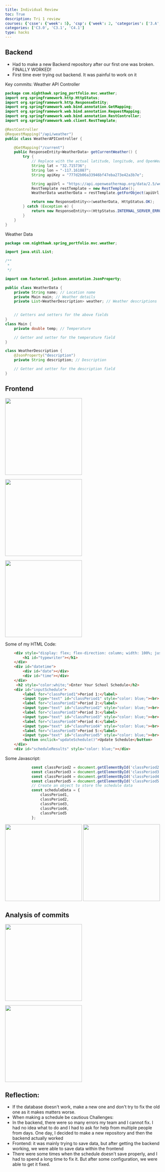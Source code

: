 ```yaml
---
title: Individual Review
toc: True
description: Tri 1 review
courses: {'csse': {'week': 5}, 'csp': {'week': 2, 'categories': ['3.A', '5.B']}, 'csa': {'week': 9}}
categories: ['C3.0', 'C3.1', 'C4.1']
type: hacks
---
```


## Backend
- Had to make a new Backend repository after our first one was broken. FINALLY WORKED!
- First time ever trying out backend. It was painful to work on it

Key commits:
Weather API Controller
```java
package com.nighthawk.spring_portfolio.mvc.weather;
import org.springframework.http.HttpStatus;
import org.springframework.http.ResponseEntity;
import org.springframework.web.bind.annotation.GetMapping;
import org.springframework.web.bind.annotation.RequestMapping;
import org.springframework.web.bind.annotation.RestController;
import org.springframework.web.client.RestTemplate;

@RestController
@RequestMapping("/api/weather")
public class WeatherAPIController {

    @GetMapping("/current")
    public ResponseEntity<WeatherData> getCurrentWeather() {
        try {
            // Replace with the actual latitude, longitude, and OpenWeatherMap API key
            String lat = "32.715736";
            String lon = "-117.161087";
            String apiKey = "777d2b06a33946bf47eba273e42a3b7e";

            String apiUrl = "https://api.openweathermap.org/data/2.5/weather?lat=" + lat + "&lon=" + lon + "&appid=" + apiKey + "&units=metric";
            RestTemplate restTemplate = new RestTemplate();
            WeatherData weatherData = restTemplate.getForObject(apiUrl, WeatherData.class);

            return new ResponseEntity<>(weatherData, HttpStatus.OK);
        } catch (Exception e) {
            return new ResponseEntity<>(HttpStatus.INTERNAL_SERVER_ERROR);
        }
    }
}
```
Weather Data
```java
package com.nighthawk.spring_portfolio.mvc.weather;

import java.util.List;

/**
 * 
 */

import com.fasterxml.jackson.annotation.JsonProperty;

public class WeatherData {
    private String name; // Location name
    private Main main; // Weather details
    private List<WeatherDescription> weather; // Weather descriptions

    
    // Getters and setters for the above fields
}
class Main {
    private double temp; // Temperature

    // Getter and setter for the temperature field
}

class WeatherDescription {
    @JsonProperty("description")
    private String description; // Description

    // Getter and setter for the description field
}
```

## Frontend
<p>
  <img src="{{ site.baseurl }}/images/analysis.png" width=250px/>
</p>
<p>
  <img src="{{ site.baseurl }}/images/Schedule.png" width=250px/>
</p>
<p class="center1">
  <img src="{{ site.baseurl }}/images/Planner.png" width=250px/>
</p>

Some of my HTML Code:
```html
    <div style="display: flex; flex-direction: column; width: 100%; justify-content: center; align-items: center;">
        <h1 id="typewriter"></h1>
    </div>
    <div id="datetime">
        <div id="date"></div>
        <div id="time"></div>
    </div>
     <h2 style="color:white;">Enter Your School Schedule</h2>
    <div id="inputSchedule">
        <label for="classPeriod1">Period 1:</label>
        <input type="text" id="classPeriod1" style="color: blue;"><br>
        <label for="classPeriod2">Period 2:</label>
        <input type="text" id="classPeriod2" style="color: blue;"><br>
        <label for="classPeriod3">Period 3:</label>
        <input type="text" id="classPeriod3" style="color: blue;"><br>
        <label for="classPeriod4">Period 4:</label>
        <input type="text" id="classPeriod4" style="color: blue;"><br>
        <label for="classPeriod5">Period 5:</label>
        <input type="text" id="classPeriod5" style="color: blue;"><br>
        <button onclick="updateSchedule()">Update Schedule</button>
    </div>
    <div id="scheduleResults" style="color: blue;"></div>
```
Some Javascript:
```javascript
            const classPeriod2 = document.getElementById('classPeriod2').value;
            const classPeriod3 = document.getElementById('classPeriod3').value;
            const classPeriod4 = document.getElementById('classPeriod4').value;
            const classPeriod5 = document.getElementById('classPeriod5').value;
            // Create an object to store the schedule data
            const scheduleData = {
                classPeriod1,
                classPeriod2,
                classPeriod3,
                classPeriod4,
                classPeriod5
            };
```
<img src="{{ site.baseurl }}/images/Screenshot 2023-11-06 005404.png" width=250px/>
<img src="{{ site.baseurl }}/images/Screenshot 2023-11-06 005424.png" width=250px/>

## Analysis of commits
<p><img src="{{ site.baseurl }}/images/analysis.png" width=250px/></p>
<p><img src="{{ site.baseurl }}/images/Analysis2.png" width=250px/></p>

## Reflection:
- If the database doesn't work, make a new one and don't try to fix the old one as it makes matters worse.
- When making a schedule be cautious
Challenges:
- In the backend, there were so many errors my team and I cannot fix. I had no idea what to do and I had to ask for help from multiple people from days. One day, I decided to make a new repository and then the backend actually worked
- Frontend: it was mainly trying to save data, but after getting the backend working, we were able to save data within the frontend
- There were some times when the schedule doesn't save properly, and I had to spend a long time to fix it. But after some configuration, we were able to get it fixed.